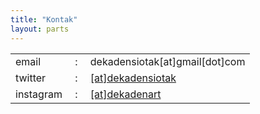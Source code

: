 ```yaml
---
title: "Kontak"
layout: parts
---
```



<table class="demo">
	<tbody>
    <tr>
      <td>email</td>
      <td>&nbsp;:&nbsp;</td>
      <td>dekadensiotak[at]gmail[dot]com</td>
    </tr>
    <tr>
      <td>twitter</td>
      <td>&nbsp;:&nbsp;</td>
      <td>
        <a href="https://twitter.com/dekansiotak">[at]dekadensiotak</a>
      </td>
    </tr>
    <tr>
      <td>instagram</td>
      <td>&nbsp;:&nbsp;</td>
      <td>
        <a href="https://instagram.com/dekanart">[at]dekadenart</a>
      </td>
    </tr>
	</tbody>
</table>